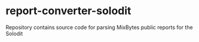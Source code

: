 # report-converter-solodit
Repository contains source code for parsing MixBytes public reports for the Solodit
